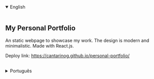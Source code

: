 <details open>
<summary>English</summary>
<br>

## My Personal Portfolio

An static webpage to showcase my work. The design is modern and minimalistic. Made with React.js.

Deploy link: https://cantarinog.github.io/personal-portfolio/

<br>
</details>

<details>
<summary>Português</summary>
<br>

## Meu Portfólio Pessoal

Uma página web estática para mostrar meu trabalho. O design é modeno e minimalista. Feito com React.js.

Deploy: https://cantarinog.github.io/personal-portfolio/
<br>
</details>